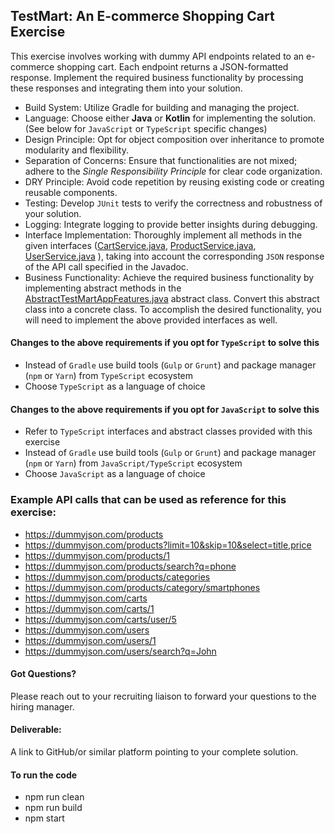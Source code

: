 ## TestMart: An E-commerce Shopping Cart Exercise
This exercise involves working with dummy API endpoints related to an e-commerce shopping cart. Each endpoint returns a JSON-formatted response. Implement the required business functionality by processing these responses and integrating them into your solution.
- Build System: Utilize Gradle for building and managing the project.
- Language: Choose either __Java__ or __Kotlin__ for implementing the solution. (See below for `JavaScript` or `TypeScript` specific changes)
- Design Principle: Opt for object composition over inheritance to promote modularity and flexibility.
- Separation of Concerns: Ensure that functionalities are not mixed; adhere to the *Single Responsibility Principle* for clear code organization.
- DRY Principle: Avoid code repetition by reusing existing code or creating reusable components.
- Testing: Develop `JUnit` tests to verify the correctness and robustness of your solution.
- Logging: Integrate logging to provide better insights during debugging.
- Interface Implementation: Thoroughly implement all methods in the given interfaces ([CartService.java](model%2Fcontract%2FCartService.java),
[ProductService.java](model%2Fcontract%2FProductService.java), [UserService.java](src%2Fmain%2Fjava%2Forg%2Fddm%2Ftestmart%2Fmodel%2Fcontract%2FUserService.java) ), taking into account the corresponding `JSON` response of the API call specified in the Javadoc.
- Business Functionality: Achieve the required business functionality by implementing abstract methods in the [AbstractTestMartAppFeatures.java](src%2Fmain%2Fjava%2Forg%2Fddm%2Ftestmart%2Fapp%2FAbstractTestMartAppFeatures.java) abstract class. Convert this abstract class into a concrete class. To accomplish the desired functionality, you will need to implement the above provided interfaces as well.

#### Changes to the above requirements if you opt for `TypeScript` to solve this

- Instead of `Gradle` use build tools (`Gulp` or `Grunt`) and package manager (`npm` or `Yarn`) from `TypeScript` ecosystem
- Choose `TypeScript` as a language of choice

#### Changes to the above requirements if you opt for `JavaScript` to solve this

- Refer to `TypeScript` interfaces and abstract classes provided with this exercise
- Instead of `Gradle` use build tools (`Gulp` or `Grunt`) and package manager (`npm` or `Yarn`) from `JavaScript/TypeScript` ecosystem
- Choose `JavaScript` as a language of choice

### Example API calls that can be used as reference for this exercise:
- https://dummyjson.com/products
- https://dummyjson.com/products?limit=10&skip=10&select=title,price
- https://dummyjson.com/products/1
- https://dummyjson.com/products/search?q=phone
- https://dummyjson.com/products/categories
- https://dummyjson.com/products/category/smartphones
- https://dummyjson.com/carts
- https://dummyjson.com/carts/1
- https://dummyjson.com/carts/user/5
- https://dummyjson.com/users
- https://dummyjson.com/users/1
- https://dummyjson.com/users/search?q=John

#### Got Questions?
Please reach out to your recruiting liaison to forward your questions to the hiring manager.

#### Deliverable:
A link to GitHub/or similar platform pointing to your complete solution.


#### To run the code
- npm run clean
- npm run build
- npm start